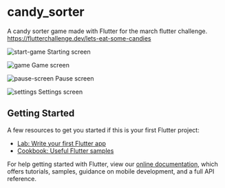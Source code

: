 # candy_sorter

A candy sorter game made with Flutter for the march flutter challenge.
https://flutterchallenge.dev/lets-eat-some-candies

![start-game](https://user-images.githubusercontent.com/63968451/156754231-5d742d7d-8eaa-4b0b-9d69-eea07055a826.jpg)
Starting screen

![game](https://user-images.githubusercontent.com/63968451/156754259-9e875798-db19-4be4-b7f6-dff891fb996c.jpg)
Game screen

![pause-screen](https://user-images.githubusercontent.com/63968451/156754307-315e4d3c-945c-43d2-8f0d-fa836edde257.jpg)
Pause screen

![settings](https://user-images.githubusercontent.com/63968451/156754349-ce135da1-4b5b-42fc-90ed-3424bb381fa0.jpg)
Settings screen

## Getting Started

A few resources to get you started if this is your first Flutter project:

- [Lab: Write your first Flutter app](https://flutter.dev/docs/get-started/codelab)
- [Cookbook: Useful Flutter samples](https://flutter.dev/docs/cookbook)

For help getting started with Flutter, view our
[online documentation](https://flutter.dev/docs), which offers tutorials,
samples, guidance on mobile development, and a full API reference.

